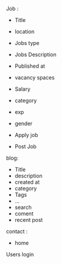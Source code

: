 Job :

- Title
 - location
 - Jobs type
 - Jobs Description
 - Published at
 - vacancy spaces
 - Salary
 - category
 - exp
 - gender


 - Apply job 
 - Post Job

blog:
 - Title
 - description
 - created at
 - category
 - Tags
 - ...
 - search
 - coment
 - recent post


contact :
 - home

Users login

